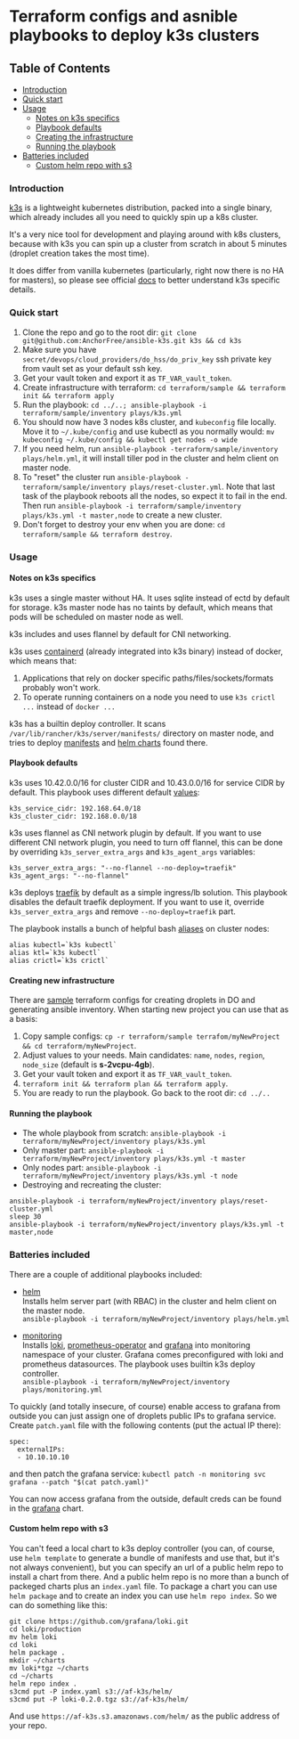 Terraform configs and asnible playbooks to deploy k3s clusters
==============================================================

Table of Contents
-----------------
* [Introduction](#introduction)
* [Quick start](#quick-start)
* [Usage](#usage)
    * [Notes on k3s specifics](#notes-on-k3s-specifics)
    * [Playbook defaults](#playbook-defaults)
    * [Creating the infrastructure](#creating-the-infrastructure)
    * [Running the playbook](#running-the-playbook)
* [Batteries included](#batteries-included)
    * [Custom helm repo with s3](#custom-helm-repo-with-s3)

### Introduction

[k3s](https://k3s.io/) is a lightweight kubernetes distribution, packed into a single
binary, which already includes all you need to quickly spin up a k8s cluster.

It's a very nice tool for development and playing around with k8s clusters, because with k3s
you can spin up a cluster from scratch in about 5 minutes (droplet creation takes the most time).

It does differ from vanilla kubernetes (particularly, right now there is no HA for masters),
so please see official [docs](https://github.com/rancher/k3s/blob/master/README.md) to better
understand k3s specific details.

### Quick start

1. Clone the repo and go to the root dir: `git clone git@github.com:AnchorFree/ansible-k3s.git k3s && cd k3s`
1. Make sure you have `secret/devops/cloud_providers/do_hss/do_priv_key` ssh private key from vault set as your default ssh key.
1. Get your vault token and export it as `TF_VAR_vault_token`.
1. Create infrastructure with terraform: `cd terraform/sample && terraform init && terraform apply`
1. Run the playbook: `cd ../..; ansible-playbook -i terraform/sample/inventory plays/k3s.yml`
1. You should now have 3 nodes k8s cluster, and `kubeconfig` file locally. Move it to `~/.kube/config` and
use kubectl as you normally would: `mv kubeconfig ~/.kube/config && kubectl get nodes -o wide` 
1. If you need helm, run `ansible-playbook -terraform/sample/inventory plays/helm.yml`, it will install tiller pod in the cluster
and helm client on master node.
1. To "reset" the cluster run `ansible-playbook -terraform/sample/inventory plays/reset-cluster.yml`. Note that last task of the playbook reboots
all the nodes, so expect it to fail in the end. Then run `ansible-playbook -i terraform/sample/inventory plays/k3s.yml -t master,node` to 
create a new cluster.
1. Don't forget to destroy your env when you are done: `cd terraform/sample && terraform destroy`.

### Usage

#### Notes on k3s specifics

k3s uses a single master without HA. It uses sqlite instead of ectd by default for storage.
k3s master node has no taints by default, which means that pods will be scheduled on master node as well.

k3s includes and uses flannel by default for CNI networking. 

k3s uses [containerd](https://containerd.io/) (already integrated into k3s binary) instead of docker, which means that:
1. Applications that rely on docker specific paths/files/sockets/formats probably won't work.
1. To operate running containers on a node you need to use `k3s crictl ...` instead of `docker ...`

k3s has a builtin deploy controller. It scans `/var/lib/rancher/k3s/server/manifests/` directory on master node,
and tries to deploy [manifests](roles/k3s/deploy/files/grafana-datasources.yaml) and [helm charts](roles/k3s/deploy/files/grafana) found
there. 

#### Playbook defaults

k3s uses 10.42.0.0/16 for cluster CIDR and 10.43.0.0/16 for service CIDR by default.
This playbook uses different default [values](roles/k3s/master/defaults/main.yml):
```
k3s_service_cidr: 192.168.64.0/18
k3s_cluster_cidr: 192.168.0.0/18
```

k3s uses flannel as CNI network plugin by default. If you want to use different CNI network plugin,
you need to turn off flannel, this can be done by overriding `k3s_server_extra_args` and `k3s_agent_args` variables:
```
k3s_server_extra_args: "--no-flannel --no-deploy=traefik"
k3s_agent_args: "--no-flannel"
```

k3s deploys [traefik](https://github.com/containous/traefik) by default as a simple ingress/lb solution.
This playbook disables the default traefik deployment. If you want to use it, override `k3s_server_extra_args` and remove
`--no-deploy=traefik` part.

The playbook installs a bunch of helpful bash [aliases](roles/aliases/files/kubeadm.sh) on cluster nodes:
```
alias kubectl=`k3s kubectl`
alias ktl=`k3s kubectl`
alias crictl=`k3s crictl`
```

#### Creating new infrastructure

There are [sample](terraform/sample) terraform configs for creating droplets in DO and generating ansible inventory.
When starting new project you can use that as a basis:

1. Copy sample configs: `cp -r terraform/sample terrafom/myNewProject && cd terraform/myNewProject`.
1. Adjust values to your needs. Main candidates: `name`, `nodes`, `region`, `node_size` (default is **s-2vcpu-4gb**).
1. Get your vault token and export it as `TF_VAR_vault_token`.
1. `terraform init && terraform plan && terraform apply`.
1. You are ready to run the playbook. Go back to the root dir: `cd ../..`

#### Running the playbook

* The whole playbook from scratch: `ansible-playbook -i terraform/myNewProject/inventory plays/k3s.yml`
* Only master part: `ansible-playbook -i terraform/myNewProject/inventory plays/k3s.yml -t master`
* Only nodes part: `ansible-playbook -i terraform/myNewProject/inventory plays/k3s.yml -t node`
* Destroying and recreating the cluster:  
```
ansible-playbook -i terraform/myNewProject/inventory plays/reset-cluster.yml
sleep 30
ansible-playbook -i terraform/myNewProject/inventory plays/k3s.yml -t master,node
```

### Batteries included

There are a couple of additional playbooks included:

* [helm](plays/helm.yml)  
Installs helm server part (with RBAC) in the cluster and helm client on the master node.  
`ansible-playbook -i terraform/myNewProject/inventory plays/helm.yml`

* [monitoring](plays/monitoring.yml)  
Installs [loki](https://github.com/grafana/loki), [prometheus-operator](https://github.com/helm/charts/tree/master/stable/prometheus-operator)
and [grafana](https://github.com/helm/charts/tree/master/stable/grafana) into monitoring namespace of your cluster. Grafana comes preconfigured with
loki and prometheus datasources. The playbook uses builtin k3s deploy controller.  
`ansible-playbook -i terraform/myNewProject/inventory plays/monitoring.yml`

To quickly (and totally insecure, of course) enable access to grafana from outside you can just assign one of droplets
public IPs to grafana service. Create `patch.yaml` file with the following contents (put the actual IP there):
```
spec:
  externalIPs:
  - 10.10.10.10
```

and then patch the grafana service: `kubectl patch -n monitoring svc grafana --patch "$(cat patch.yaml)"`

You can now access grafana from the outside, default creds can be found in the [grafana](role/k3s/deploy/files/grafana) chart.

#### Custom helm repo with s3 

You can't feed a local chart to k3s deploy controller (you can, of course, use `helm template` to generate a bundle of manifests and use that, but it's not always convenient), but you can specify an url of a public helm repo to install a chart from there. And a public helm repo is no more than a bunch of packeged charts plus an `index.yaml` file. To package a chart you can use `helm package` and to create an index you can use `helm repo index`. So we can do something like this:

```
git clone https://github.com/grafana/loki.git
cd loki/production
mv helm loki
cd loki
helm package .
mkdir ~/charts
mv loki*tgz ~/charts
cd ~/charts
helm repo index .
s3cmd put -P index.yaml s3://af-k3s/helm/
s3cmd put -P loki-0.2.0.tgz s3://af-k3s/helm/
```

And use `https://af-k3s.s3.amazonaws.com/helm/` as the public address of your repo. 
